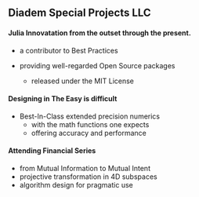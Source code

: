 ## Diadem Special Projects LLC

#### Julia Innovatation from the outset through the present.

- a contributor to Best Practices

- providing well-regarded Open Source packages
  - released under the MIT License


#### Designing in The Easy is difficult

- Best-In-Class extended precision numerics
  - with the math functions one expects
  - offering accuracy and performance
 
 
#### Attending Financial Series

- from Mutual Information to Mutual Intent
- projective transformation in 4D subspaces
- algorithm design for pragmatic use 

